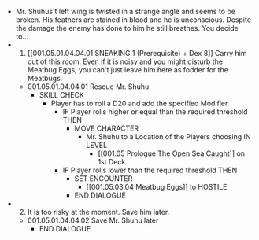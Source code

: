 - Mr. Shuhus't left wing is twisted in a strange angle and seems to be broken. His feathers are stained in blood and he is unconscious. Despite the damage the enemy has done to him he still breathes. You decide to...
- 1. [[001.05.01.04.04.01 SNEAKING 1 (Prerequisite) + Dex 8]] Carry him out of this room. Even if it is noisy and you might disturb the Meatbug Eggs, you can't just leave him here as fodder for the Meatbugs.
	- 001.05.01.04.04.01 Rescue Mr. Shuhu
		- SKILL CHECK
			- Player has to roll a D20 and add the specified Modifier
				- IF Player rolls higher or equal than the required threshold THEN
					- MOVE CHARACTER
						- Mr. Shuhu to a Location of the Players choosing IN LEVEL
							- [[001.05 Prologue The Open Sea Caught]] on 1st Deck
				- IF Player rolls lower than the required threshold THEN
					- SET ENCOUNTER
						- [[001.05.03.04 Meatbug Eggs]] to HOSTILE
					- END DIALOGUE
- 2. It is too risky at the moment. Save him later.
	- 001.05.01.04.04.02 Save Mr. Shuhu later
		- END DIALOGUE